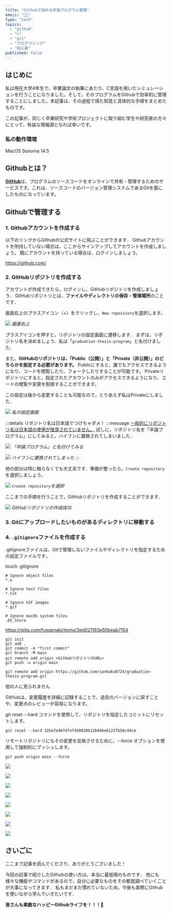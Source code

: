 ```yaml
---
title: "Githubで始める卒論プログラム管理"
emoji: "🧑‍💻"
type: "tech"
topics:
  - "github"
  - "c"
  - "git"
  - "プログラミング"
  - "初心者"
published: false
---
```


## はじめに

私は現在大学4年生で、卒業論文の執筆にあたり、C言語を用いたシミュレーションを行うことになりました。そして，そのプログラムをGithubで効率的に管理することにしました。本記事は、その過程で得た知見と具体的な手順をまとめたものです。

この記事が、同じく卒業研究や学術プロジェクトに取り組む学生や研究者の方々にとって、有益な情報源となれば幸いです。

### 私の動作環境

MacOS Sonoma 14.5

## Githubとは？

[**GitHub**](https://github.co.jp/)は、プログラムのソースコードをオンラインで共有・管理するためのサービスです。これは、ソースコードのバージョン管理システムであるGitを基にしたものになっています。

## Githubで管理する

### 1. Githubアカウントを作成する

以下のリンクからGithubの公式サイトに飛ぶことができます．
Githubアカウントを所持していない場合は，ここからサインアップしてアカウントを作成しましょう。
既にアカウントを持っている場合は、ログインしましょう。

https://github.com/

### 2. GitHubリポジトリを作成する

アカウントが作成できたら，ログインし、GitHubリポジトリを作成しましょう．
GitHubリポジトリとは、**ファイルやディレクトリの保存・管理場所**のことです．

画面右上のプラスアイコン（+）をクリックし、`New repository`を選択します。

![](/images/sankaku24/1.png)
*画面右上*

プラスアイコンを押すと，リポジトリの設定画面に遷移します．
まずは，リポジトリ名を決めましょう．私は「`graduation-thesis-program`」と名付けました．

また，**GitHubのリポジトリは、「Public（公開）」と「Private（非公開）」のどちらかを設定する必要があります。**
Publicにすると，誰でもアクセスできるようになり、コードを閲覧したり、フォークしたりすることが可能です。
Privateリポジトリにすると，指定されたアカウントのみがアクセスできるようになり、コードの閲覧や変更を制限することができます。

この設定は後から変更することも可能なので，とりあえず私はPrivateにしました．

![](/images/sankaku24/2.png)
*私の設定画面*

:::details リポジトリ名は日本語でつけちゃダメ！
:::message
[一般的にリポジトリ名は日本語の使用が推奨されていません。](https://webooker.info/2015/06/git-repository-name-rule/)
試しに，リポジトリ名を「卒論プログラム」にしてみると，ハイフンに置換されてしまいました．

![](/images/sankaku24/3.png)
*「卒論プログラム」と名付けてみる*

![](/images/sankaku24/4.png)
*ハイフンに置換されてしまった*
:::

他の部分は特に触らなくても大丈夫です．準備が整ったら，`Create repository`を選択しましょう。

![](/images/sankaku24/5.png)
*`Create repository`を選択*

ここまでの手順を行うことで，GitHubリポジトリを作成することができます．

![](/images/sankaku24/6.png)
*GitHubリポジトリの作成成功*

### 3. Gitにアップロードしたいものがあるディレクトリに移動する



### 4. `.gitignore`ファイルを作成する

.gitignoreファイルは、Gitで管理しないファイルやディレクトリを指定するための設定ファイルです，

touch .gitignore

```.gitignore:.gitignore
# Ignore object files
*.o

# Ignore text files
*.txt

# Ignore GIF images
*.gif

# Ignore macOS system files
.DS_Store
```

https://qiita.com/fuwamaki/items/3ed021163e50beab7154

```
git init
git add .
git commit -m "first commit"
git branch -M main
git remote add origin <GitHubリポジトリのURL>
git push -u origin main
```


```
git remote add origin https://github.com/sankaku0724/graduation-thesis-program.git
```

他の人に見られません

GitHubは、変更履歴を詳細に記録することで、過去のバージョンに戻すことや、変更点のレビューが容易になります。

git reset --hard コマンドを使用して、リポジトリを指定したコミットにリセットします。
```
git reset --hard 32be7e487dfef458020b12b946e6122fb50c44cm
```

リモートリポジトリにもその変更を反映させるために、--force オプションを使用して強制的にプッシュします。
```
git push origin main --force
```


![](/images/sankaku24/7.png)

![](/images/sankaku24/8.png)

![](/images/sankaku24/9.png)

![](/images/sankaku24/10.png)

![](/images/sankaku24/11.png)

![](/images/sankaku24/12.png)

![](/images/sankaku24/13.png)

![](/images/sankaku24/14.png)






## さいごに

ここまで記事を読んでくださり、ありがとうございました！

今回の記事で紹介したGithubの使い方は，本当に最低限のものです．
他にも様々な機能やコマンドがあるので，自分に必要なものをその都度調べていくことが大事になってきます．
私もまだまだ慣れていないため，今後も実際にGithubを使いながら学んでいきたいです．

**皆さんも素敵なハッピーGithubライフを！！！🌸**
